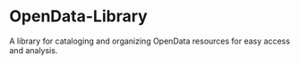 # OpenData-Library
A library for cataloging and organizing OpenData resources for easy access and analysis.
